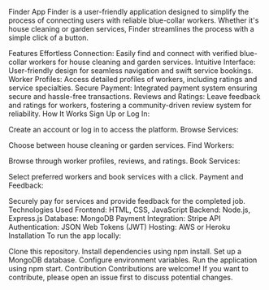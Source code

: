 Finder App
Finder is a user-friendly application designed to simplify the process of connecting users with reliable blue-collar workers. Whether it's house cleaning or garden services, Finder streamlines the process with a simple click of a button.

Features
Effortless Connection: Easily find and connect with verified blue-collar workers for house cleaning and garden services.
Intuitive Interface: User-friendly design for seamless navigation and swift service bookings.
Worker Profiles: Access detailed profiles of workers, including ratings and service specialties.
Secure Payment: Integrated payment system ensuring secure and hassle-free transactions.
Reviews and Ratings: Leave feedback and ratings for workers, fostering a community-driven review system for reliability.
How It Works
Sign Up or Log In:

Create an account or log in to access the platform.
Browse Services:

Choose between house cleaning or garden services.
Find Workers:

Browse through worker profiles, reviews, and ratings.
Book Services:

Select preferred workers and book services with a click.
Payment and Feedback:

Securely pay for services and provide feedback for the completed job.
Technologies Used
Frontend: HTML, CSS, JavaScript
Backend: Node.js, Express.js
Database: MongoDB
Payment Integration: Stripe API
Authentication: JSON Web Tokens (JWT)
Hosting: AWS or Heroku
Installation
To run the app locally:

Clone this repository.
Install dependencies using npm install.
Set up a MongoDB database.
Configure environment variables.
Run the application using npm start.
Contribution
Contributions are welcome! If you want to contribute, please open an issue first to discuss potential changes.



